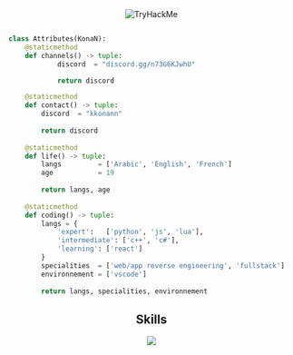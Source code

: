 <div align="center">
  <img src="https://tryhackme-badges.s3.amazonaws.com/KonaNFF.png" alt="TryHackMe">
</div>

<p href="https://discord.com/users/592439347400409088" align="center">
    <img alt="" src=https://lanyard.cnrad.dev/api/592439347400409088/>
</p>

```python
class Attributes(KonaN):
	@staticmethod
	def channels() -> tuple:
            discord  = "discord.gg/n73G6KJwhU"

            return discord

	@staticmethod
	def contact() -> tuple:
	    discord  = "kkonann"
	    
	    return discord
	
	@staticmethod
	def life() -> tuple:
		langs         = ['Arabic', 'English', 'French']
		age           = 19
		
		return langs, age
	
	@staticmethod
	def coding() -> tuple:
		langs = {
			'expert':   ['python', 'js', 'lua'],
			'intermediate': ['c++', 'c#'],
			'learning': ['react']
		}
		specialities  = ['web/app reverse engineering', 'fullstack']
		environnement = ['vscode']
		
		return langs, specialities, environnement

```
<h2 align="center">Skills </h2>

<p align="center">
  <a href="https://skillicons.dev">
    <img src="https://skillicons.dev/icons?i=nodejs,php,python,lua,arduino,cpp,cs,vscode,js,css,html" />
  </a>
</p>

<p href="https://discord.com/users/592439347400409088" align="center">
    <img alt="" src="https://github-readme-stats.vercel.app/api?username=kkonann&theme=tokyonight&show_icons=true">
</p>

